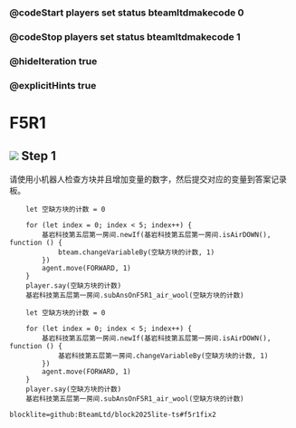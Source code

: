 ### @codeStart players set status bteamltdmakecode 0
### @codeStop players set status bteamltdmakecode 1

### @hideIteration true
### @explicitHints true

# F5R1

## ![](https://blocklite.20240806.xyz/temp/tw/1/f1r3) Step 1 

请使用小机器人检查方块并且增加变量的数字，然后提交对应的变量到答案记录板。

```ghost
    let 空缺方块的计数 = 0

    for (let index = 0; index < 5; index++) {
        基岩科技第五层第一房间.newIf(基岩科技第五层第一房间.isAirDOWN(), function () {
            bteam.changeVariableBy(空缺方块的计数, 1)
        })
        agent.move(FORWARD, 1)
    }
    player.say(空缺方块的计数)
    基岩科技第五层第一房间.subAnsOnF5R1_air_wool(空缺方块的计数)
```
```template
    let 空缺方块的计数 = 0

    for (let index = 0; index < 5; index++) {
        基岩科技第五层第一房间.newIf(基岩科技第五层第一房间.isAirDOWN(), function () {
            基岩科技第五层第一房间.changeVariableBy(空缺方块的计数, 1)
        })
        agent.move(FORWARD, 1)
    }
    player.say(空缺方块的计数)
    基岩科技第五层第一房间.subAnsOnF5R1_air_wool(空缺方块的计数)
```

```package
blocklite=github:BteamLtd/block2025lite-ts#f5r1fix2
```

